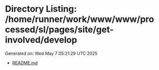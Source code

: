 # Directory Listing: /home/runner/work/www/www/processed/sl/pages/site/get-involved/develop
Generated on: Wed May  7 05:21:29 UTC 2025

- [README.md](README.md)
